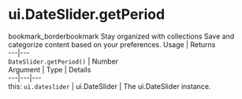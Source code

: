 
#  ui.DateSlider.getPeriod
bookmark_borderbookmark Stay organized with collections  Save and categorize content based on your preferences. 
Usage | Returns  
---|---  
`DateSlider.getPeriod()` | Number  
Argument | Type | Details  
---|---|---  
this: `ui.dateslider` | ui.DateSlider | The ui.DateSlider instance.  
